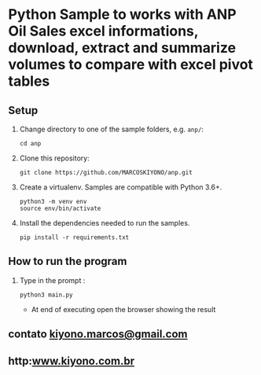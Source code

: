 # Python Sample to works with ANP Oil Sales excel informations, download, extract and summarize volumes to compare with excel pivot tables

## Setup

1. Change directory to one of the sample folders, e.g. `anp/`:

    ```
    cd anp
    ```

1. Clone this repository:

    ```
    git clone https://github.com/MARCOSKIYONO/anp.git
    ```

1. Create a virtualenv. Samples are compatible with Python 3.6+.

    ```
    python3 -m venv env
    source env/bin/activate
    ```

1. Install the dependencies needed to run the samples.

    ```
    pip install -r requirements.txt
    ```

## How to run the program

1. Type in the prompt : 

    ```
    python3 main.py
    ```	
	* At end of executing open the browser showing the result

## contato kiyono.marcos@gmail.com
## http:www.kiyono.com.br
